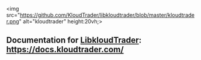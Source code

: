 <img src="https://github.com/KloudTrader/libkloudtrader/blob/master/kloudtrader.png" alt="kloudtrader" height:20vh;>
<br>
## Documentation for [LibkloudTrader](https://github.com/KloudTrader/libkloudtrader): https://docs.kloudtrader.com/
